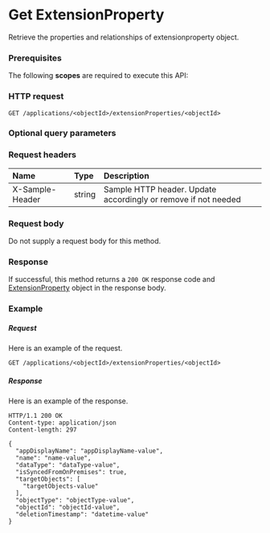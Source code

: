 # Get ExtensionProperty

Retrieve the properties and relationships of extensionproperty object.
### Prerequisites
The following **scopes** are required to execute this API: 
### HTTP request
<!-- { "blockType": "ignored" } -->
```http
GET /applications/<objectId>/extensionProperties/<objectId>
```
### Optional query parameters

### Request headers
| Name       | Type | Description|
|:-----------|:------|:----------|
| X-Sample-Header  | string  | Sample HTTP header. Update accordingly or remove if not needed|

### Request body
Do not supply a request body for this method.
### Response
If successful, this method returns a `200 OK` response code and [ExtensionProperty](../resources/extensionproperty.md) object in the response body.
### Example
##### Request
Here is an example of the request.
<!-- {
  "blockType": "request",
  "name": "get_extensionproperty"
}-->
```http
GET /applications/<objectId>/extensionProperties/<objectId>
```
##### Response
Here is an example of the response.
<!-- {
  "blockType": "response",
  "truncated": false,
  "@odata.type": "microsoft.graph.extensionproperty"
} -->
```http
HTTP/1.1 200 OK
Content-type: application/json
Content-length: 297

{
  "appDisplayName": "appDisplayName-value",
  "name": "name-value",
  "dataType": "dataType-value",
  "isSyncedFromOnPremises": true,
  "targetObjects": [
    "targetObjects-value"
  ],
  "objectType": "objectType-value",
  "objectId": "objectId-value",
  "deletionTimestamp": "datetime-value"
}
```

<!-- uuid: 5c280896-8fa7-4b2a-a6b7-c67b42dd4588
2015-10-19 10:04:34 UTC -->
<!-- {
  "type": "#page.annotation",
  "description": "Get ExtensionProperty",
  "keywords": "",
  "section": "documentation",
  "tocPath": ""
}-->